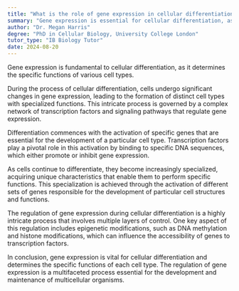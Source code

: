 ```yaml
---
title: "What is the role of gene expression in cellular differentiation?"
summary: "Gene expression is essential for cellular differentiation, as it dictates the unique functions of various cell types within an organism."
author: "Dr. Megan Harris"
degree: "PhD in Cellular Biology, University College London"
tutor_type: "IB Biology Tutor"
date: 2024-08-20
---
```


Gene expression is fundamental to cellular differentiation, as it determines the specific functions of various cell types.

During the process of cellular differentiation, cells undergo significant changes in gene expression, leading to the formation of distinct cell types with specialized functions. This intricate process is governed by a complex network of transcription factors and signaling pathways that regulate gene expression.

Differentiation commences with the activation of specific genes that are essential for the development of a particular cell type. Transcription factors play a pivotal role in this activation by binding to specific DNA sequences, which either promote or inhibit gene expression.

As cells continue to differentiate, they become increasingly specialized, acquiring unique characteristics that enable them to perform specific functions. This specialization is achieved through the activation of different sets of genes responsible for the development of particular cell structures and functions.

The regulation of gene expression during cellular differentiation is a highly intricate process that involves multiple layers of control. One key aspect of this regulation includes epigenetic modifications, such as DNA methylation and histone modifications, which can influence the accessibility of genes to transcription factors.

In conclusion, gene expression is vital for cellular differentiation and determines the specific functions of each cell type. The regulation of gene expression is a multifaceted process essential for the development and maintenance of multicellular organisms.
    